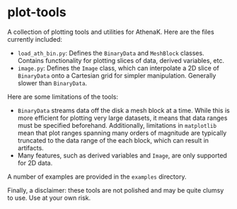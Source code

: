 # plot-tools
A collection of plotting tools and utilities for AthenaK. Here are the files currently
included:
* `load_ath_bin.py`: Defines the `BinaryData` and `MeshBlock` classes. Contains
  functionality for plotting slices of data, derived variables, etc.
* `image.py`: Defines the `Image` class, which can interpolate a 2D slice of `BinaryData`
  onto a Cartesian grid for simpler manipulation. Generally slower than `BinaryData`.

Here are some limitations of the tools:
* `BinaryData` streams data off the disk a mesh block at a time. While this is more
  efficient for plotting very large datasets, it means that data ranges must be specified
  beforehand. Additionally, limitations in `matplotlib` mean that plot ranges spanning
  many orders of magnitude are typically truncated to the data range of the each block,
  which can result in artifacts.
* Many features, such as derived variables and `Image`, are only supported for 2D data.

A number of examples are provided in the `examples` directory.

Finally, a disclaimer: these tools are not polished and may be quite clumsy to use. Use
at your own risk.
